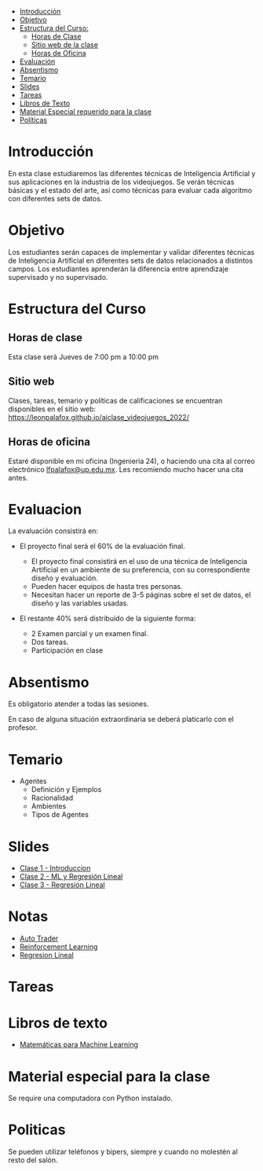 

- [Introducción](#introduccion)
- [Objetivo](#objetivo)
- [Estructura del Curso:](#estrctura-del-curso)
  - [Horas de Clase](#horas-de-clase)
  - [Sitio web de la clase](#sitio-web)
  - [Horas de Oficina](#horas-de-oficina)
- [Evaluación](#evaluacion)
- [Absentismo](#absentismo)
- [Temario](#temario)
- [Slides](#slides)
- [Tareas](#tareas)
- [Libros de Texto](#libros-de-texto)
- [Material Especial requerido para la clase](#material-especial-para-clase)
- [Políticas](#politicas)


# Introducción

En esta clase estudiaremos las diferentes técnicas de Inteligencia Artificial y sus aplicaciones en la industria de los videojuegos. Se verán técnicas básicas y el estado del arte, así como técnicas para evaluar cada algoritmo con diferentes sets de datos.

# Objetivo

Los estudiantes serán capaces de implementar y validar diferentes técnicas de Inteligencia Artificial en diferentes sets de datos relacionados a distintos campos. Los estudiantes aprenderán la diferencia entre aprendizaje supervisado y no supervisado.

# Estructura del Curso

## Horas de clase

Esta clase será Jueves de 7:00 pm a 10:00 pm

## Sitio web

Clases, tareas, temario y políticas de calificaciones se encuentran disponibles en el sitio web: https://leonpalafox.github.io/aiclase_videojuegos_2022/

## Horas de oficina

Estaré disponible en mi oficina (Ingenieria 24), o haciendo una cita al correo electrónico lfpalafox@up.edu.mx. Les recomiendo mucho hacer una cita antes.

# Evaluacion

La evaluación consistirá en:

- El proyecto final será el 60% de la evaluación final.
    - El proyecto final consistirá en el uso de una técnica de Inteligencia Artificial en un ambiente de su preferencia, con su correspondiente diseño y evaluación.
  - Pueden hacer equipos de hasta tres personas.
  - Necesitan hacer un reporte de 3-5 páginas sobre el set de datos, el diseño y las variables usadas.

- El restante 40% será distribuido de la siguiente forma:
  - 2 Examen parcial y un examen final. 
  - Dos tareas.
  - Participación en clase


# Absentismo
Es obligatorio atender a todas las sesiones.

En caso de alguna situación extraordinaria se deberá platicarlo con el profesor.

# Temario

- Agentes
	- Definición y Ejemplos
	- Racionalidad
	- Ambientes
	- Tipos de Agentes



# Slides

- [Clase 1 - Introduccion](https://github.com/leonpalafox/aiclase_videojuegos_2022/blob/master/Slides/UPML_Animacion_0_2022.pptx)
- [Clase 2 - ML y Regresión Lineal](https://github.com/leonpalafox/aiclase_videojuegos_2022/blob/master/Slides/UPML_Animacion_1_2022.pptx)
- [Clase 3 - Regresión Lineal](https://github.com/leonpalafox/aiclase_videojuegos_2022/blob/master/Slides/UPML_Animacion_2_2022.pptx)




# Notas

- [Auto Trader](https://github.com/leonpalafox/aiclase_videojuegos/blob/master/code/MarketTrader.ipynb)
- [Reinforcement Learning](https://drive.google.com/open?id=1BvRIgOhGJdy_YFrMeVC23FvLaQqdSxcp)
- [Regresion Lineal](https://drive.google.com/open?id=11noDW9tfwc3TD4q6zWNivDycYLl71dn2)





# Tareas



# Libros de texto

- [Matemáticas para Machine Learning](https://mml-book.github.io/book/mml-book.pdf)


# Material especial para la clase

Se require una computadora con Python instalado.

# Politicas

Se pueden utilizar teléfonos y bipers, siempre y cuando no molestén al resto del salón.
